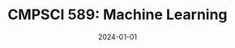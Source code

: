 ---
title: "CMPSCI 589: Machine Learning"
collection: teaching
role: ta
semester: "Spring 2024"
venue: "UMass Amherst"
course_url: "https://people.cs.umass.edu/~bsilva/courses/CMPSCI_589/Spring2024/index.html"
date: 2024-01-01
location: "City, Country"
---